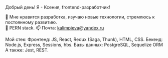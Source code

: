 Добрый день! Я - Ксения, frontend-разработчик!

👀 Мне нравится разработка, изучаю новые технологии, стремлюсь к постоянному развитию.<br>
👾 PERN stack.
📫 Почта: kalimpieva@yandex.ru


Мой стек:
Фронтенд: JS, React, Redux (Saga, Thunk), HTML, CSS.
Бекенд: Node.js, Express, Sessions, hbs.
Базы данных: PostgreSQL, Sequelize ORM
A также: Jest, REST.
